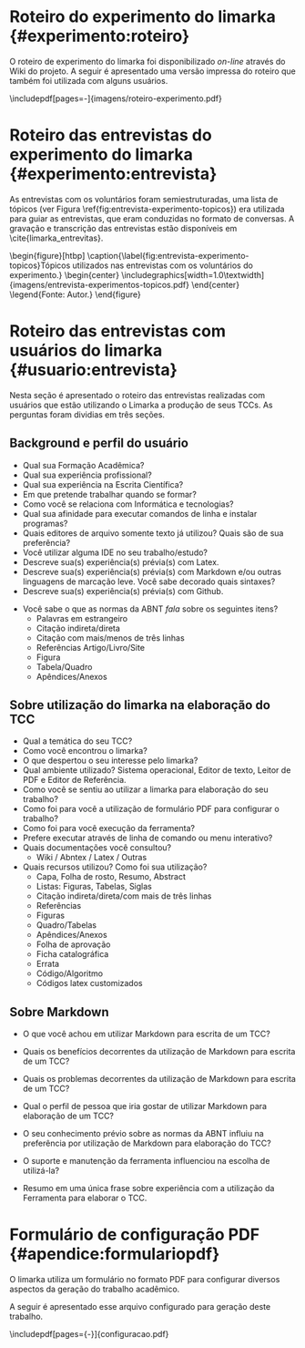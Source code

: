 # Roteiro do experimento do limarka {#experimento:roteiro}

O roteiro de experimento do limarka foi disponibilizado *on-line* através do Wiki do projeto. A seguir é apresentado uma versão impressa do roteiro que também foi utilizada com alguns usuários.

\includepdf[pages=-]{imagens/roteiro-experimento.pdf}

# Roteiro das entrevistas do experimento do limarka {#experimento:entrevista}

As entrevistas com os voluntários foram semiestruturadas, uma lista de tópicos (ver Figura \ref{fig:entrevista-experimento-topicos}) era utilizada para guiar as entrevistas, que eram conduzidas no formato de conversas. A gravação e transcrição das entrevistas estão disponíveis em \cite{limarka_entrevitas}.


\begin{figure}[htbp]
\caption{\label{fig:entrevista-experimento-topicos}Tópicos utilizados nas entrevistas com os voluntários do experimento.}
\begin{center}
\includegraphics[width=1.0\textwidth]{imagens/entrevista-experimentos-topicos.pdf}
\end{center}
\legend{Fonte: Autor.}
\end{figure}

<!--Para referenciar a figura acima no texto utilize: Figura \ref{fig:entrevista-experimento-topicos} 
-->

# Roteiro das entrevistas com usuários do limarka {#usuario:entrevista}

Nesta seção é apresentado o roteiro das entrevistas realizadas com usuários que estão utilizando o Limarka a produção de seus TCCs. As perguntas foram dividias em três seções.

## Background e perfil do usuário

- Qual sua Formação Acadêmica?
- Qual sua experiência profissional?
- Qual sua experiência na Escrita Científica?
- Em que pretende trabalhar quando se formar?
- Como você se relaciona com Informática e tecnologias?
- Qual sua afinidade para executar comandos de linha e instalar programas?
- Quais editores de arquivo somente texto já utilizou? Quais são de sua preferência?
- Você utilizar alguma IDE no seu trabalho/estudo?
- Descreve sua(s) experiência(s) prévia(s) com Latex.
- Descreve sua(s) experiência(s) prévia(s) com Markdown e/ou outras linguagens de marcação leve. Você sabe decorado quais sintaxes?
- Descreve sua(s) experiência(s) prévia(s) com Github.

* Você sabe o que as normas da ABNT *fala* sobre os seguintes itens?
    * Palavras em estrangeiro
    * Citação indireta/direta
    * Citação com mais/menos de três linhas
    * Referências Artigo/Livro/Site
    * Figura
    * Tabela/Quadro
    * Apêndices/Anexos

## Sobre utilização do limarka na elaboração do TCC

* Qual a temática do seu TCC?
* Como você encontrou o limarka? 
* O que despertou o seu interesse pelo limarka?
* Qual ambiente utilizado? Sistema operacional, Editor de texto, Leitor de PDF e Editor de Referência.
* Como você se sentiu ao utilizar a limarka para elaboração do seu trabalho?
* Como foi para você a utilização de formulário PDF para configurar o trabalho?
* Como foi para você execução da ferramenta? 
* Prefere executar através de linha de comando ou menu interativo?
* Quais documentações você consultou?
    * Wiki / Abntex / Latex / Outras
* Quais recursos utilizou? Como foi sua utilização?
    * Capa, Folha de rosto, Resumo, Abstract
    * Listas: Figuras, Tabelas, Siglas
    * Citação indireta/direta/com mais de três linhas
    * Referências
    * Figuras
    * Quadro/Tabelas
    * Apêndices/Anexos
    * Folha de aprovação
    * Ficha catalográfica
    * Errata
    * Código/Algoritmo
    * Códigos latex customizados

## Sobre Markdown

- O que você achou em utilizar Markdown para escrita de um TCC?

- Quais os benefícios decorrentes da utilização de Markdown para escrita de um TCC?

- Quais os problemas  decorrentes da utilização de Markdown para escrita de um TCC?

- Qual o perfil de pessoa que iria gostar de utilizar Markdown para elaboração de um TCC?

- O seu conhecimento prévio sobre as normas da ABNT influiu na preferência por utilização de Markdown para elaboração do TCC?

- O suporte e manutenção da ferramenta influenciou na escolha de utilizá-la?

- Resumo em uma única frase sobre experiência com a utilização da Ferramenta para elaborar o TCC.

# Formulário de configuração PDF {#apendice:formulariopdf} 

O limarka utiliza um formulário no formato PDF para configurar diversos aspectos da geração do trabalho acadêmico.

A seguir é apresentado esse arquivo configurado para geração deste trabalho.

\includepdf[pages={-}]{configuracao.pdf}


<!--
# Questionário ou entrevista

Quando reportando as entrevistas é necessário o tipo de entrevista, quanto tempo elas duraram, o tipo de entrevista e como os participantes foram selecionados \cite[p. 15]{guide2008}

# Entrevista não estruturada

- Ao realizar essa atividade o que consumiu mais temporária
- Em que você consumiu mais tempo realizando a tarefa e por que?

- Quais as razões poderiam lhe motivar a não utilizar o limarka?

-->
